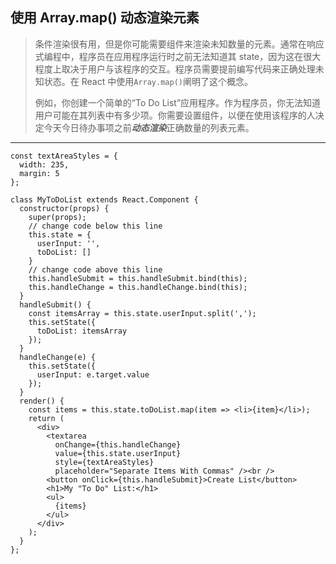 ## 使用 Array.map() 动态渲染元素

> 条件渲染很有用，但是你可能需要组件来渲染未知数量的元素。通常在响应式编程中，程序员在应用程序运行时之前无法知道其 state，因为这在很大程度上取决于用户与该程序的交互。程序员需要提前编写代码来正确处理未知状态。在 React 中使用`Array.map()`阐明了这个概念。
>
> 例如，你创建一个简单的“To Do List”应用程序。作为程序员，你无法知道用户可能在其列表中有多少项。你需要设置组件，以便在使用该程序的人决定今天今日待办事项之前***动态渲染***正确数量的列表元素。

---

```react
const textAreaStyles = {
  width: 235,
  margin: 5
};

class MyToDoList extends React.Component {
  constructor(props) {
    super(props);
    // change code below this line
    this.state = {
      userInput: '',
      toDoList: []
    }
    // change code above this line
    this.handleSubmit = this.handleSubmit.bind(this);
    this.handleChange = this.handleChange.bind(this);
  }
  handleSubmit() {
    const itemsArray = this.state.userInput.split(',');
    this.setState({
      toDoList: itemsArray
    });
  }
  handleChange(e) {
    this.setState({
      userInput: e.target.value
    });
  }
  render() {
    const items = this.state.toDoList.map(item => <li>{item}</li>); 
    return (
      <div>
        <textarea
          onChange={this.handleChange}
          value={this.state.userInput}
          style={textAreaStyles}
          placeholder="Separate Items With Commas" /><br />
        <button onClick={this.handleSubmit}>Create List</button>
        <h1>My "To Do" List:</h1>
        <ul>
          {items}
        </ul>
      </div>
    );
  }
};
```

